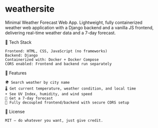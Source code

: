 # weathersite
Minimal Weather Forecast Web App. Lightweight, fully containerized weather web application with a Django backend and a vanilla JS frontend, delivering real-time weather data and a 7-day forecast.

🔧 Tech Stack

    Frontend: HTML, CSS, JavaScript (no frameworks)
    Backend: Django 
    Containerized with: Docker + Docker Compose
    CORS enabled: Frontend and backend run separately

🚀 Features

    🌍 Search weather by city name
    🌡️ Get current temperature, weather condition, and local time
    ☀️ See UV Index, humidity, and wind speed
    📅 Get a 7-day forecast
    🔌 Fully decoupled frontend/backend with secure CORS setup

📜 License

    MIT – do whatever you want, just give credit.
